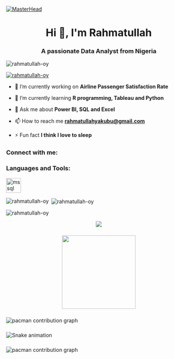 [![MasterHead](https://pin.it/2Fei6rhJq)](https://github.com/Rahmatullah-OY)
<h1 align="center">Hi 👋, I'm Rahmatullah</h1>
<h3 align="center">A passionate Data Analyst from Nigeria</h3>

<p align="left"> <img src="https://komarev.com/ghpvc/?username=rahmatullah-oy&label=Profile%20views&color=0e75b6&style=flat" alt="rahmatullah-oy" /> </p>

<p align="left"> <a href="https://github.com/ryo-ma/github-profile-trophy"><img src="https://github-profile-trophy.vercel.app/?username=rahmatullah-oy" alt="rahmatullah-oy" /></a> </p>

- 🔭 I’m currently working on **Airline Passenger Satisfaction Rate**

- 🌱 I’m currently learning **R programming, Tableau and Python**

- 💬 Ask me about **Power BI, SQL and Excel**

- 📫 How to reach me **rahmatullahyakubu@gmail.com**

- ⚡ Fun fact **I think I love to sleep**

<h3 align="left">Connect with me:</h3>
<p align="left">
</p>

<h3 align="left">Languages and Tools:</h3>
<p align="left"> <a href="https://www.microsoft.com/en-us/sql-server" target="_blank" rel="noreferrer"> <img src="https://www.svgrepo.com/show/303229/microsoft-sql-server-logo.svg" alt="mssql" width="40" height="40"/> </a> </p>

<p><img align="left" src="https://github-readme-stats.vercel.app/api/top-langs?username=rahmatullah-oy&show_icons=true&locale=en&layout=compact" alt="rahmatullah-oy" /></p>

<p>&nbsp;<img align="center" src="https://github-readme-stats.vercel.app/api?username=rahmatullah-oy&show_icons=true&locale=en" alt="rahmatullah-oy" /></p>

<p><img align="center" src="https://github-readme-streak-stats.herokuapp.com/?user=rahmatullah-oy&" alt="rahmatullah-oy" /></p>

<div align="center">
  <img src="https://visitor-badge.laobi.icu/badge?page_id=Rahmatullah-OY.Rahmatullah-OY&"  />
</div>

###

<div align="center">
  <img height="200" src="https://i.imgflip.com/65efzo.gif"  />
</div>

###

<picture>
  <source media="(prefers-color-scheme: dark)" srcset="https://raw.githubusercontent.com/Rahmatullah-OY/Rahmatullah-OY/output/pacman-contribution-graph-dark.svg">
  <source media="(prefers-color-scheme: light)" srcset="https://raw.githubusercontent.com/Rahmatullah-OY/Rahmatullah-OY/output/pacman-contribution-graph.svg">
  <img alt="pacman contribution graph" src="https://raw.githubusercontent.com/Rahmatullah-OY/Rahmatullah-OY/output/pacman-contribution-graph.svg">
</picture>

###

<img src="https://raw.githubusercontent.com/Rahmatullah-OY/Rahmatullah-OY/output/snake.svg" alt="Snake animation" />

###

<picture>
  <source media="(prefers-color-scheme: dark)" srcset="https://raw.githubusercontent.com/Rahmatullah-OY/Rahmatullah-OY/output/pacman-contribution-graph-dark.svg">
  <source media="(prefers-color-scheme: light)" srcset="https://raw.githubusercontent.com/Rahmatullah-OY/Rahmatullah-OY/output/pacman-contribution-graph.svg">
  <img alt="pacman contribution graph" src="https://raw.githubusercontent.com/Rahmatullah-OY/Rahmatullah-OY/output/pacman-contribution-graph.svg">
</picture>

###
